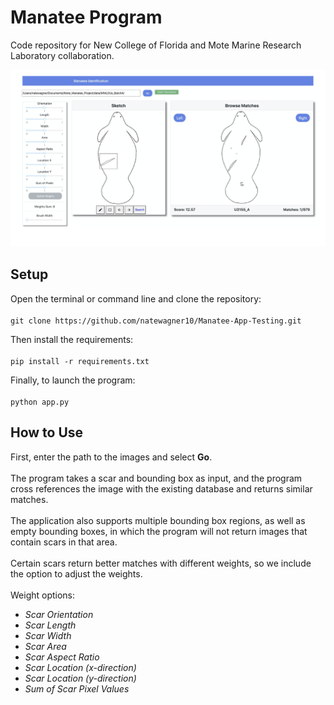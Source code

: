 # Manatee Program

Code repository for New College of Florida and Mote Marine Research Laboratory collaboration.

![alt text](https://github.com/natewagner10/Manatee-App-Testing/blob/main/assets/dash_example.png)

## Setup

Open the terminal or command line and clone the repository: <br />
<br />
`git clone https://github.com/natewagner10/Manatee-App-Testing.git`

Then install the requirements: <br />
<br />
`pip install -r requirements.txt`

Finally, to launch the program: <br />
<br />
`python app.py`

## How to Use

First, enter the path to the images and select **Go**. <br />
<br />
The program takes a scar and bounding box as input, and the program cross references the image with the existing database and returns similar matches.  <br />
<br />
The application also supports multiple bounding box regions, as well as empty bounding boxes, in which the program will not return images that contain scars in that area. <br />
<br />
Certain scars return better matches with different weights, so we include the option to adjust the weights. <br />
<br />
Weight options: <br />
* *Scar Orientation* <br />
* *Scar Length* <br />
* *Scar Width* <br />
* *Scar Area* <br />
* *Scar Aspect Ratio* <br />
* *Scar Location (x-direction)* <br />
* *Scar Location (y-direction)* <br />
* *Sum of Scar Pixel Values* <br />


